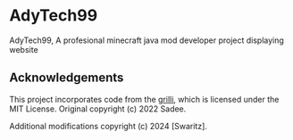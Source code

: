 # AdyTech99
AdyTech99, A profesional minecraft java mod developer project displaying website


## Acknowledgements

This project incorporates code from the [grilli](https://github.com/codewithsadee/grilli), which is licensed under the MIT License. Original copyright (c) 2022 Sadee.

Additional modifications copyright (c) 2024 [Swaritz].
